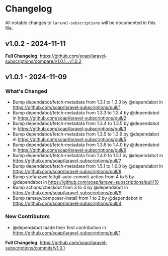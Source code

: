 # Changelog

All notable changes to `laravel-subscriptions` will be documented in this file.

## v1.0.2 - 2024-11-11

**Full Changelog**: https://github.com/soap/laravel-subscriptions/compare/v1.0.1...v1.0.2

## v1.0.1 - 2024-11-09

### What's Changed

* Bump dependabot/fetch-metadata from 1.3.1 to 1.3.3 by @dependabot in https://github.com/soap/laravel-subscriptions/pull/1
* Bump dependabot/fetch-metadata from 1.3.3 to 1.3.4 by @dependabot in https://github.com/soap/laravel-subscriptions/pull/2
* Bump dependabot/fetch-metadata from 1.3.4 to 1.3.5 by @dependabot in https://github.com/soap/laravel-subscriptions/pull/3
* Bump dependabot/fetch-metadata from 1.3.5 to 1.3.6 by @dependabot in https://github.com/soap/laravel-subscriptions/pull/5
* Bump dependabot/fetch-metadata from 1.3.6 to 1.4.0 by @dependabot in https://github.com/soap/laravel-subscriptions/pull/6
* Bump dependabot/fetch-metadata from 1.4.0 to 1.5.1 by @dependabot in https://github.com/soap/laravel-subscriptions/pull/7
* Bump dependabot/fetch-metadata from 1.5.1 to 1.6.0 by @dependabot in https://github.com/soap/laravel-subscriptions/pull/8
* Bump stefanzweifel/git-auto-commit-action from 4 to 5 by @dependabot in https://github.com/soap/laravel-subscriptions/pull/10
* Bump actions/checkout from 3 to 4 by @dependabot in https://github.com/soap/laravel-subscriptions/pull/9
* Bump ramsey/composer-install from 1 to 2 by @dependabot in https://github.com/soap/laravel-subscriptions/pull/4

### New Contributors

* @dependabot made their first contribution in https://github.com/soap/laravel-subscriptions/pull/1

**Full Changelog**: https://github.com/soap/laravel-subscriptions/commits/v1.0.1
